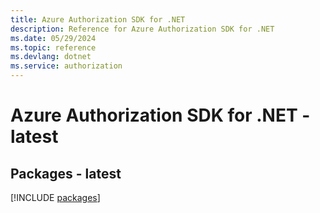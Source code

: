 ```yaml
---
title: Azure Authorization SDK for .NET
description: Reference for Azure Authorization SDK for .NET
ms.date: 05/29/2024
ms.topic: reference
ms.devlang: dotnet
ms.service: authorization
---
```

# Azure Authorization SDK for .NET - latest
## Packages - latest
[!INCLUDE [packages](authorization-index.md)]
